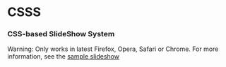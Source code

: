 # CSSS
### CSS-based SlideShow System

Warning: Only works in latest Firefox, Opera, Safari or Chrome.
For more information, see the [sample slideshow](http://lea.verou.me/csss/sample-slideshow.html) 